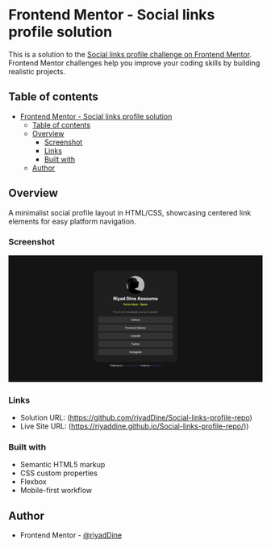 # Frontend Mentor - Social links profile solution

This is a solution to the [Social links profile challenge on Frontend Mentor](https://www.frontendmentor.io/challenges/social-links-profile-UG32l9m6dQ). Frontend Mentor challenges help you improve your coding skills by building realistic projects. 

## Table of contents

- [Frontend Mentor - Social links profile solution](#frontend-mentor---social-links-profile-solution)
  - [Table of contents](#table-of-contents)
  - [Overview](#overview)
    - [Screenshot](#screenshot)
    - [Links](#links)
    - [Built with](#built-with)
  - [Author](#author)


## Overview

A minimalist social profile layout in HTML/CSS, showcasing centered link elements for easy platform navigation.

### Screenshot

![](./assets/images/screenshot.png)

### Links

- Solution URL: (https://github.com/riyadDine/Social-links-profile-repo)
- Live Site URL: (https://riyaddine.github.io/Social-links-profile-repo/))

### Built with

- Semantic HTML5 markup
- CSS custom properties
- Flexbox
- Mobile-first workflow

## Author

- Frontend Mentor - [@riyadDine](https://www.frontendmentor.io/profile/riyadDine)


